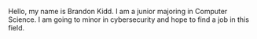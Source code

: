 Hello, my name is Brandon Kidd. I am a junior majoring in Computer Science. I am going to minor in cybersecurity and hope to find a job in this field. 
